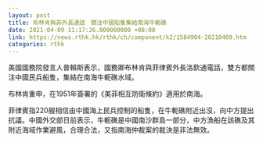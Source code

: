 ```yaml
---
layout: post
title: 布林肯與菲外長通話　關注中國船隻集結南海牛軛礁
date: 2021-04-09 11:17:26.000000000 +08:00
link: https://news.rthk.hk/rthk/ch/component/k2/1584904-20210409.htm
categories: rthk
---
```


美國國務院發言人普賴斯表示，國務卿布林肯與菲律賓外長洛欽通電話，雙方都關注中國民兵船隻，集結在南海牛軛礁水域。

布林肯重申，在1951年簽署的《美菲相互防衛條約》適用於南海。

菲律賓指220艘相信由中國海上民兵控制的船隻，在牛軛礁附近出沒，向中方提出抗議。中國外交部日前表示，牛軛礁是中國南沙群島一部分，中方漁船在該礁及其附近海域作業避風，合理合法，又指南海仲裁案的裁決是非法無效。
